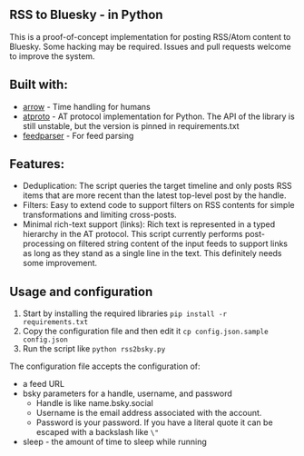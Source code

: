 RSS to Bluesky - in Python
--------------------------

This is a proof-of-concept implementation for posting RSS/Atom content to Bluesky. Some hacking may be required. Issues and pull requests welcome to improve the system.


## Built with:

* [arrow](https://arrow.readthedocs.io/) - Time handling for humans
* [atproto](https://github.com/MarshalX/atproto) - AT protocol implementation for Python. The API of the library is still unstable, but the version is pinned in requirements.txt
* [feedparser](https://feedparser.readthedocs.io/) - For feed parsing


## Features:

* Deduplication: The script queries the target timeline and only posts RSS items that are more recent than the latest top-level post by the handle.
* Filters: Easy to extend code to support filters on RSS contents for simple transformations and limiting cross-posts.
* Minimal rich-text support (links): Rich text is represented in a typed hierarchy in the AT protocol. This script currently performs post-processing on filtered string content of the input feeds to support links as long as they stand as a single line in the text. This definitely needs some improvement.

## Usage and configuration

1. Start by installing the required libraries `pip install -r requirements.txt`
2. Copy the configuration file and then edit it `cp config.json.sample config.json`
3. Run the script like `python rss2bsky.py`

The configuration file accepts the configuration of:

* a feed URL
* bsky parameters for a handle, username, and password
  * Handle is like name.bsky.social
  * Username is the email address associated with the account.
  * Password is your password. If you have a literal quote it can be escaped with a backslash like `\"`
* sleep - the amount of time to sleep while running